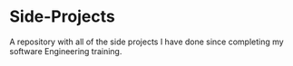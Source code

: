 # Side-Projects
A repository with all of the side projects I have done since completing my software Engineering training.
